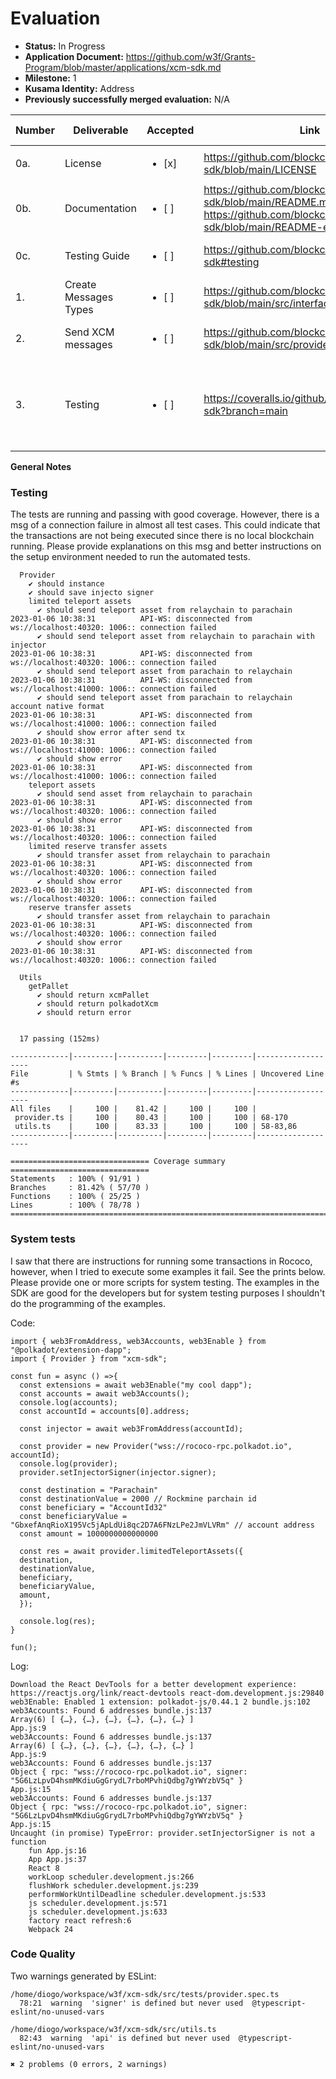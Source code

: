 # Evaluation

- **Status:** In Progress
- **Application Document:** https://github.com/w3f/Grants-Program/blob/master/applications/xcm-sdk.md
- **Milestone:** 1
- **Kusama Identity:** Address
- **Previously successfully merged evaluation:** N/A

| Number | Deliverable | Accepted | Link | Evaluation Notes |
| ------ | ----------- | -------- | ---- |----------------- |
| 0a. | License |<ul><li>[x] </li></ul>| https://github.com/blockcoders/xcm-sdk/blob/main/LICENSE |  |
| 0b. | Documentation |<ul><li>[ ] </li></ul>| https://github.com/blockcoders/xcm-sdk/blob/main/README.md, https://github.com/blockcoders/xcm-sdk/blob/main/README-es.md | Not fully evaluated yet |
| 0c. | Testing Guide |<ul><li>[ ] </li></ul>| https://github.com/blockcoders/xcm-sdk#testing | Not fully evaluated yet |
| 1. | Create Messages Types |<ul><li>[ ] </li></ul>| https://github.com/blockcoders/xcm-sdk/blob/main/src/interfaces/index.ts | Not fully evaluated yet |
| 2. | Send XCM messages |<ul><li>[ ] </li></ul>| https://github.com/blockcoders/xcm-sdk/blob/main/src/provider.ts | Not fully evaluated yet |
| 3. | Testing |<ul><li>[ ] </li></ul>| https://coveralls.io/github/blockcoders/xcm-sdk?branch=main | Connection failed msg on unit tests. No scripts for system testing. |

**General Notes**

### Testing

The tests are running and passing with good coverage. However, there is a msg of a connection failure in almost all test cases. This could indicate that the transactions are not being executed since there is no local blockchain running. Please provide explanations on this msg and better instructions on the setup environment needed to run the automated tests.


```
  Provider
    ✔ should instance
    ✔ should save injecto signer
    limited teleport assets
      ✔ should send teleport asset from relaychain to parachain
2023-01-06 10:38:31          API-WS: disconnected from ws://localhost:40320: 1006:: connection failed
      ✔ should send teleport asset from relaychain to parachain with injector
2023-01-06 10:38:31          API-WS: disconnected from ws://localhost:40320: 1006:: connection failed
      ✔ should send teleport asset from parachain to relaychain
2023-01-06 10:38:31          API-WS: disconnected from ws://localhost:41000: 1006:: connection failed
      ✔ should send teleport asset from parachain to relaychain account native format
2023-01-06 10:38:31          API-WS: disconnected from ws://localhost:41000: 1006:: connection failed
      ✔ should show error after send tx
2023-01-06 10:38:31          API-WS: disconnected from ws://localhost:41000: 1006:: connection failed
      ✔ should show error
2023-01-06 10:38:31          API-WS: disconnected from ws://localhost:41000: 1006:: connection failed
    teleport assets
      ✔ should send asset from relaychain to parachain
2023-01-06 10:38:31          API-WS: disconnected from ws://localhost:40320: 1006:: connection failed
      ✔ should show error
2023-01-06 10:38:31          API-WS: disconnected from ws://localhost:40320: 1006:: connection failed
    limited reserve transfer assets
      ✔ should transfer asset from relaychain to parachain
2023-01-06 10:38:31          API-WS: disconnected from ws://localhost:40320: 1006:: connection failed
      ✔ should show error
2023-01-06 10:38:31          API-WS: disconnected from ws://localhost:40320: 1006:: connection failed
    reserve transfer assets
      ✔ should transfer asset from relaychain to parachain
2023-01-06 10:38:31          API-WS: disconnected from ws://localhost:40320: 1006:: connection failed
      ✔ should show error
2023-01-06 10:38:31          API-WS: disconnected from ws://localhost:40320: 1006:: connection failed

  Utils
    getPallet
      ✔ should return xcmPallet
      ✔ should return polkadotXcm
      ✔ should return error


  17 passing (152ms)

-------------|---------|----------|---------|---------|-------------------
File         | % Stmts | % Branch | % Funcs | % Lines | Uncovered Line #s 
-------------|---------|----------|---------|---------|-------------------
All files    |     100 |    81.42 |     100 |     100 |                   
 provider.ts |     100 |    80.43 |     100 |     100 | 68-170            
 utils.ts    |     100 |    83.33 |     100 |     100 | 58-83,86          
-------------|---------|----------|---------|---------|-------------------

=============================== Coverage summary ===============================
Statements   : 100% ( 91/91 )
Branches     : 81.42% ( 57/70 )
Functions    : 100% ( 25/25 )
Lines        : 100% ( 78/78 )
================================================================================
```

### System tests

 I saw that there are instructions for running some transactions in Rococo, however, when I tried to execute some examples it fail. See the prints below. Please provide one or more scripts for system testing. The examples in the SDK are good for the developers but for system testing purposes I shouldn't do the programming of the examples. 

Code:

```
import { web3FromAddress, web3Accounts, web3Enable } from "@polkadot/extension-dapp";
import { Provider } from "xcm-sdk";

const fun = async () =>{
  const extensions = await web3Enable("my cool dapp");
  const accounts = await web3Accounts();
  console.log(accounts);  
  const accountId = accounts[0].address;

  const injector = await web3FromAddress(accountId);

  const provider = new Provider("wss://rococo-rpc.polkadot.io", accountId);
  console.log(provider);
  provider.setInjectorSigner(injector.signer);

  const destination = "Parachain"
  const destinationValue = 2000 // Rockmine parchain id
  const beneficiary = "AccountId32"
  const beneficiaryValue = "GbxefAnqRioX195Vc5jApLdUi8qc2D7A6FNzLPe2JmVLVRm" // account address
  const amount = 1000000000000000

  const res = await provider.limitedTeleportAssets({
  destination,
  destinationValue,
  beneficiary,
  beneficiaryValue,
  amount,
  });

  console.log(res);
}

fun();
```

Log:

```
Download the React DevTools for a better development experience: https://reactjs.org/link/react-devtools react-dom.development.js:29840
web3Enable: Enabled 1 extension: polkadot-js/0.44.1 2 bundle.js:102
web3Accounts: Found 6 addresses bundle.js:137
Array(6) [ {…}, {…}, {…}, {…}, {…}, {…} ]
App.js:9
web3Accounts: Found 6 addresses bundle.js:137
Array(6) [ {…}, {…}, {…}, {…}, {…}, {…} ]
App.js:9
web3Accounts: Found 6 addresses bundle.js:137
Object { rpc: "wss://rococo-rpc.polkadot.io", signer: "5G6LzLpvD4hsmMKdiuGgGrydL7rboMPvhiQdbg7gYWYzbV5q" }
App.js:15
web3Accounts: Found 6 addresses bundle.js:137
Object { rpc: "wss://rococo-rpc.polkadot.io", signer: "5G6LzLpvD4hsmMKdiuGgGrydL7rboMPvhiQdbg7gYWYzbV5q" }
App.js:15
Uncaught (in promise) TypeError: provider.setInjectorSigner is not a function
    fun App.js:16
    App App.js:37
    React 8
    workLoop scheduler.development.js:266
    flushWork scheduler.development.js:239
    performWorkUntilDeadline scheduler.development.js:533
    js scheduler.development.js:571
    js scheduler.development.js:633
    factory react refresh:6
    Webpack 24

```

### Code Quality

Two warnings generated by ESLint:

```
/home/diogo/workspace/w3f/xcm-sdk/src/tests/provider.spec.ts
  78:21  warning  'signer' is defined but never used  @typescript-eslint/no-unused-vars

/home/diogo/workspace/w3f/xcm-sdk/src/utils.ts
  82:43  warning  'api' is defined but never used  @typescript-eslint/no-unused-vars

✖ 2 problems (0 errors, 2 warnings)
```
